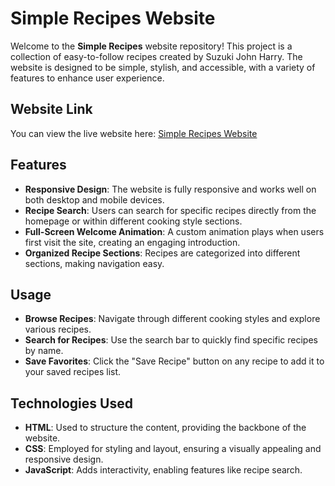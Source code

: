 # Simple Recipes Website

Welcome to the **Simple Recipes** website repository! This project is a collection of easy-to-follow recipes created by Suzuki John Harry. The website is designed to be simple, stylish, and accessible, with a variety of features to enhance user experience.

## Website Link

You can view the live website here: [Simple Recipes Website](https://lqqvn.github.io/SimpleRecipes/)

## Features

- **Responsive Design**: The website is fully responsive and works well on both desktop and mobile devices.
- **Recipe Search**: Users can search for specific recipes directly from the homepage or within different cooking style sections.
- **Full-Screen Welcome Animation**: A custom animation plays when users first visit the site, creating an engaging introduction.
- **Organized Recipe Sections**: Recipes are categorized into different sections, making navigation easy.

## Usage

- **Browse Recipes**: Navigate through different cooking styles and explore various recipes.
- **Search for Recipes**: Use the search bar to quickly find specific recipes by name.
- **Save Favorites**: Click the "Save Recipe" button on any recipe to add it to your saved recipes list.

## Technologies Used

- **HTML**: Used to structure the content, providing the backbone of the website.
- **CSS**: Employed for styling and layout, ensuring a visually appealing and responsive design.
- **JavaScript**: Adds interactivity, enabling features like recipe search.
